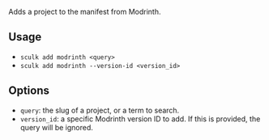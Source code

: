 Adds a project to the manifest from Modrinth.

## Usage

- `sculk add modrinth <query>`
- `sculk add modrinth --version-id <version_id>`

## Options

- `query`: the slug of a project, or a term to search.
- `version_id`: a specific Modrinth version ID to add. If this is provided, the
  query will be ignored.
